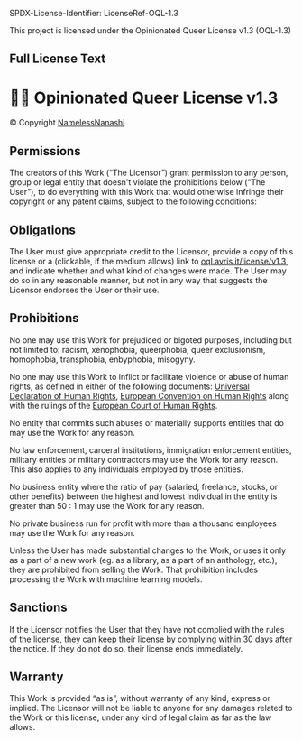SPDX-License-Identifier: LicenseRef-OQL-1.3

This project is licensed under the Opinionated Queer License v1.3 (OQL-1.3)

## Full License Text

# 🏳️‍🌈 Opinionated Queer License v1.3

© Copyright [NamelessNanashi](<https://git.NamelessNanashi.dev/>)

## Permissions

The creators of this Work (“The Licensor”) grant permission
to any person, group or legal entity that doesn't violate the prohibitions below (“The User”),
to do everything with this Work that would otherwise infringe their copyright or any patent claims,
subject to the following conditions:

## Obligations

The User must give appropriate credit to the Licensor,
provide a copy of this license or a (clickable, if the medium allows) link to
[oql.avris.it/license/v1.3](<https://oql.avris.it/license/v1.3>),
and indicate whether and what kind of changes were made.
The User may do so in any reasonable manner,
but not in any way that suggests the Licensor endorses the User or their use.

## Prohibitions

No one may use this Work for prejudiced or bigoted purposes, including but not limited to:
racism, xenophobia, queerphobia, queer exclusionism, homophobia, transphobia, enbyphobia, misogyny.

No one may use this Work to inflict or facilitate violence or abuse of human rights,
as defined in either of the following documents:
[Universal Declaration of Human Rights](<https://www.un.org/en/about-us/universal-declaration-of-human-rights>),
[European Convention on Human Rights](<https://prd-echr.coe.int/web/echr/european-convention-on-human-rights>)
along with the rulings of the [European Court of Human Rights](<https://www.echr.coe.int/>).

No entity that commits such abuses or materially supports entities that do
may use the Work for any reason.

No law enforcement, carceral institutions, immigration enforcement entities, military entities or military contractors
may use the Work for any reason. This also applies to any individuals employed by those entities.

No business entity where the ratio of pay (salaried, freelance, stocks, or other benefits)
between the highest and lowest individual in the entity is greater than 50 : 1
may use the Work for any reason.

No private business run for profit with more than a thousand employees
may use the Work for any reason.

Unless the User has made substantial changes to the Work,
or uses it only as a part of a new work (eg. as a library, as a part of an anthology, etc.),
they are prohibited from selling the Work.
That prohibition includes processing the Work with machine learning models.

## Sanctions

If the Licensor notifies the User that they have not complied with the rules of the license,
they can keep their license by complying within 30 days after the notice.
If they do not do so, their license ends immediately.

## Warranty

This Work is provided “as is”, without warranty of any kind, express or implied.
The Licensor will not be liable to anyone for any damages related to the Work or this license,
under any kind of legal claim as far as the law allows.
